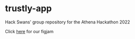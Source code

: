 # trustly-app

Hack Swans' group repository for the Athena Hackathon 2022

Click [here](https://www.figma.com/file/FM7PCBgxcRQAYS6btVsGxn/Hack-Swans?node-id=0%3A1) for our figjam 
